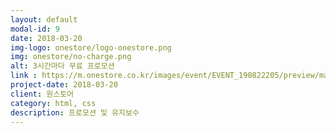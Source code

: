 ```yaml
---
layout: default
modal-id: 9
date: 2018-03-20
img-logo: onestore/logo-onestore.png
img: onestore/no-charge.png
alt: 3시간마다 무료 프로모션
link : https://m.onestore.co.kr/images/event/EVENT_190822205/preview/main.html
project-date: 2018-03-20
client: 원스토어
category: html, css
description: 프로모션 및 유지보수
---
```

